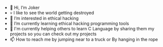 - 👋 Hi, I’m Joker
- 💀 I like to see the world getting destroyed
- 👀 I’m interested in ethical hacking
- 🌱 I’m currently learning ethical hacking programming tools
- 💞️ I'm currently helping others to learn C Language by sharing them my projects so you can check out my projects
- 📫 How to reach me by jumping near to a truck or By hanging in the rope
